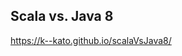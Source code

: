 ## Scala vs. Java 8

<a href="https://k--kato.github.io/scalaVsJava8/" target="_blank">https://k--kato.github.io/scalaVsJava8/</a>
